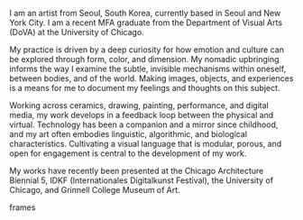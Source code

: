 I am an artist from Seoul, South Korea, currently based in Seoul and New York City. I am a recent MFA graduate from the Department of Visual Arts (DoVA) at the University of Chicago. 

My practice is driven by a deep curiosity for how emotion and culture can be explored through form, color, and dimension. My nomadic upbringing informs the way I examine the subtle, invisible mechanisms within oneself, between bodies, and of the world. Making images, objects, and experiences is a means for me to document my feelings and thoughts on this subject.   

Working across ceramics, drawing, painting, performance, and digital media, my work develops in a feedback loop between the physical and virtual. Technology has been a companion and a mirror since childhood, and my art often embodies linguistic, algorithmic, and biological characteristics. Cultivating a visual language that is modular, porous, and open for engagement is central to the development of my work.

My works have recently been presented at the Chicago Architecture Biennial 5, IDKF (Internationales Digitalkunst Festival), the University of Chicago, and Grinnell College Museum of Art. 

frames
